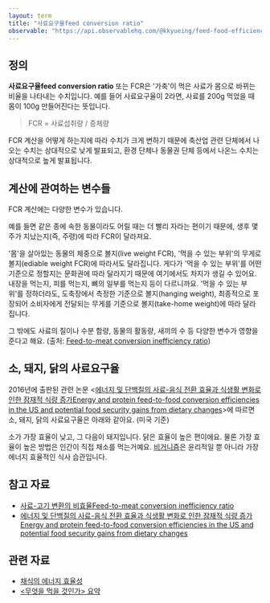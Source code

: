 ```yaml
---
layout: term
title: "사료요구율feed conversion ratio"
observable: "https://api.observablehq.com/@kkyueing/feed-food-efficiency	.js?v=3"
---
```

## 정의

**사료요구율feed conversion ratio** 또는 FCR은 '가축'이 먹은 사료가 몸으로 바뀌는 비율을 나타내는 수치입니다. 예를 들어 사료요구율이 2라면, 사료를 200g 먹었을 때 몸이 100g 만들어진다는 뜻입니다.

> FCR = 사료섭취량 / 증체량

FCR 계산을 어떻게 하는지에 따라 수치가 크게 변하기 때문에 축산업 관련 단체에서 나오는 수치는 상대적으로 낮게 발표되고, 환경 단체나 동물권 단체 등에서 나온느 수치는 상대적으로 높게 발표됩니다.

## 계산에 관여하는 변수들

FCR 계산에는 다양한 변수가 있습니다.

예를 들면 같은 종에 속한 동물이라도 어릴 때는 더 빨리 자라는 편이기 때문에, 생후 몇 주가 지났는지(즉, 주령)에 따라 FCR이 달라져요.

'몸'을 살아있는 동물의 체중으로 볼지(live weight FCR), '먹을 수 있는 부위'의 무게로 볼지(ediable weight FCR)에 따라서도 달라집니다. 게다가 '먹을 수 있는 부위'를 어떤 기준으로 정할지는 문화권에 따라 달라지기 때문에 여기에서도 차지가 생길 수 있어요. 내장을 먹는지, 피를 먹는지, 뼈의 일부를 먹는지 등이 다르니까요. '먹을 수 있는 부위'를 정하더라도, 도축장에서 측정한 기준으로 볼지(hanging weight), 최종적으로 포장되어 소비자에게 전달되는 무게를 기준으로 볼지(take-home weight)에 따라 달라집니다.

그 밖에도 사료의 질이나 수분 함량, 동물의 활동량, 새끼의 수 등 다양한 변수가 영향을 준다고 해요. (출처: [Feed-to-meat conversion inefficiency ratio](https://awellfedworld.org/feed-ratios/))

## 소, 돼지, 닭의 사료요구율

2016년에 출판된 관련 논문 \<[에너지 및 단백질의 사료-음식 전환 효율과 식생활 변화로 인한 잠재적 식량 증가Energy and protein feed-to-food conversion efficiencies in the US and potential food security gains from dietary changes](https://iopscience.iop.org/article/10.1088/1748-9326/11/10/105002)\>에 따르면 소, 돼지, 닭의 사료요구율은 아래와 같아요. (미국 기준)

<div id="ob-fcrChart" class="ob-block"></div>

소가 가장 효율이 낮고, 그 다음이 돼지입니다. 닭은 효율이 높은 편이에요. 물론 가장 효율이 높은 방법은 인간이 직접 채소를 먹는거예요. [비거니즘](/terms/veganism.html)은 윤리적일 뿐 아니라 가장 에너지 효율적인 식사 습관입니다.

## 참고 자료

* [사료-고기 변환의 비효율Feed-to-meat conversion inefficiency ratio](https://awellfedworld.org/feed-ratios/)
* [에너지 및 단백질의 사료-음식 전환 효율과 식생활 변화로 인한 잠재적 식량 증가Energy and protein feed-to-food conversion efficiencies in the US and potential food security gains from dietary changes](https://iopscience.iop.org/article/10.1088/1748-9326/11/10/105002)

## 관련 자료

* [채식의 에너지 효율성](/2020/03/15/efficiency-of-vegan-diet.html)
* [\<무엇을 먹을 것인가\> 요약](/2020/11/14/the-china-study.html)
